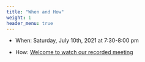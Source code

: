 ```yaml
---
title: "When and How"
weight: 1
header_menu: true
---
```


* When: Saturday, July 10th, 2021 at 7:30-8:00 pm

* How: 
    [Welcome to watch our recorded meeting](https://youtu.be/NTHamNbwpo8)
    <!-- [Join us in this online streaming event](https://www.youtube.com/channel/UC7UZEHXdMH0Y3DwmdzITyow/live) -->
<!--     [Join us on Zoom](https://us04web.zoom.us/j/8189379851?pwd=WTY4ajJRL05hVmVBSjEySGVNS2c4UT09)  
    In case you have trouble using the link, you can use the following meeting ID and passcode to login:
    > Meeting ID: 818 937 9851   
    > Passcode: 7wySv6


* Add to your calendar: 
     [Google Calendar](https://calendar.google.com/calendar/render?action=TEMPLATE&dates=20210710T233000Z%2F20210711T000000Z&details=Please%20come%20join%20us%20on-line%20to%20consider%20this%20topic%20together.%20Join%20us%20on%20Zoom-%0Ahttps%3A%2F%2Fus04web.zoom.us%2Fj%2F8189379851%3Fpwd%3DWTY4ajJRL05hVmVBSjEySGVNS2c4UT09%0A%0A%20%20%20%20In%20case%20you%20have%20trouble%20using%20the%20link%2C%20you%20can%20use%20the%20following%20meeting%20ID%20and%20passcode%20to%20login%3A%0A%20%20%20%20%3E%20Meeting%20ID%3A%20818%20937%209851%20%20%20%0A%20%20%20%20%3E%20Passcode%3A%207wySv6%0A%0AMore%20details%20can%20be%20found%20at%3A%20http%3A%2F%2Fwww.cbmministry.org%2Fevents%2Fgospel%2F2021%2F2021-07-10%2FEnglish%2F&location=Zoom&text=Love%20and%20a%20Good%20Conscience%3A%20How%20important%20are%20these%20to%20you%3F) | 
     [Outlook Live](https://outlook.live.com/calendar/0/deeplink/compose?body=Please%20come%20join%20us%20on-line%20to%20consider%20this%20topic%20together.%20Join%20us%20on%20Zoom-%0Ahttps%3A%2F%2Fus04web.zoom.us%2Fj%2F8189379851%3Fpwd%3DWTY4ajJRL05hVmVBSjEySGVNS2c4UT09%0A%0A%20%20%20%20In%20case%20you%20have%20trouble%20using%20the%20link%2C%20you%20can%20use%20the%20following%20meeting%20ID%20and%20passcode%20to%20login%3A%0A%20%20%20%20%3E%20Meeting%20ID%3A%20818%20937%209851%20%20%20%0A%20%20%20%20%3E%20Passcode%3A%207wySv6%0A%0AMore%20details%20can%20be%20found%20at%3A%20http%3A%2F%2Fwww.cbmministry.org%2Fevents%2Fgospel%2F2021%2F2021-07-10%2FEnglish%2F&enddt=2021-07-11T00%3A00%3A00%2B00%3A00&location=Zoom&path=%2Fcalendar%2Faction%2Fcompose&rru=addevent&startdt=2021-07-10T23%3A30%3A00%2B00%3A00&subject=Love%20and%20a%20Good%20Conscience%3A%20How%20important%20are%20these%20to%20you%3F) |
     [Office 365](https://outlook.office.com/calendar/0/deeplink/compose?body=Please%20come%20join%20us%20on-line%20to%20consider%20this%20topic%20together.%20Join%20us%20on%20Zoom-%0Ahttps%3A%2F%2Fus04web.zoom.us%2Fj%2F8189379851%3Fpwd%3DWTY4ajJRL05hVmVBSjEySGVNS2c4UT09%0A%0A%20%20%20%20In%20case%20you%20have%20trouble%20using%20the%20link%2C%20you%20can%20use%20the%20following%20meeting%20ID%20and%20passcode%20to%20login%3A%0A%20%20%20%20%3E%20Meeting%20ID%3A%20818%20937%209851%20%20%20%0A%20%20%20%20%3E%20Passcode%3A%207wySv6%0A%0AMore%20details%20can%20be%20found%20at%3A%20http%3A%2F%2Fwww.cbmministry.org%2Fevents%2Fgospel%2F2021%2F2021-07-10%2FEnglish%2F&enddt=2021-07-11T00%3A00%3A00%2B00%3A00&location=Zoom&path=%2Fcalendar%2Faction%2Fcompose&rru=addevent&startdt=2021-07-10T23%3A30%3A00%2B00%3A00&subject=Love%20and%20a%20Good%20Conscience%3A%20How%20important%20are%20these%20to%20you%3F)

* Download calendar files:
    [Google_calendar_file](calendar/google_calendar.ics) |
    [Outlook_calendar_file](calendar/outlook_calendar.ics) -->
